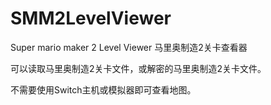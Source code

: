# SMM2LevelViewer
Super mario maker 2 Level Viewer 马里奥制造2关卡查看器

可以读取马里奥制造2关卡文件，或解密的马里奥制造2关卡文件。

不需要使用Switch主机或模拟器即可查看地图。
